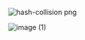 ![hash-collision png](https://github.com/user-attachments/assets/3119cc4e-599c-45b3-abd2-a3b9a04ad64c)

![image (1)](https://github.com/user-attachments/assets/e48f2044-0c85-491c-9680-6427c10aa412)

